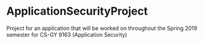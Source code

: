 # ApplicationSecurityProject
Project for an application that will be worked on throughout the Spring 2019 semester for CS-GY 9163 (Application Security)
